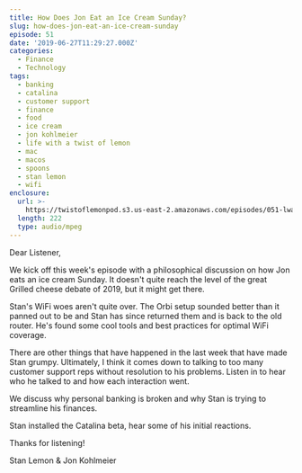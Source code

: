 ```yaml
---
title: How Does Jon Eat an Ice Cream Sunday?
slug: how-does-jon-eat-an-ice-cream-sunday
episode: 51
date: '2019-06-27T11:29:27.000Z'
categories:
  - Finance
  - Technology
tags:
  - banking
  - catalina
  - customer support
  - finance
  - food
  - ice cream
  - jon kohlmeier
  - life with a twist of lemon
  - mac
  - macos
  - spoons
  - stan lemon
  - wifi
enclosure:
  url: >-
    https://twistoflemonpod.s3.us-east-2.amazonaws.com/episodes/051-lwatol-20190627.mp3
  length: 222
  type: audio/mpeg
---
```


Dear Listener,

We kick off this week's episode with a philosophical discussion on how Jon eats an ice cream Sunday. It doesn't quite reach the level of the great Grilled cheese debate of 2019, but it might get there.

Stan's WiFi woes aren't quite over. The Orbi setup sounded better than it panned out to be and Stan has since returned them and is back to the old router. He's found some cool tools and best practices for optimal WiFi coverage.

There are other things that have happened in the last week that have made Stan grumpy. Ultimately, I think it comes down to talking to too many customer support reps without resolution to his problems. Listen in to hear who he talked to and how each interaction went.

We discuss why personal banking is broken and why Stan is trying to streamline his finances.

Stan installed the Catalina beta, hear some of his initial reactions.

Thanks for listening!

Stan Lemon & Jon Kohlmeier

